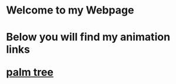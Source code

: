 <h1> Welcome to my Webpage <h1>
  <p> Below you will find my animation links </p>
  <a href="palm tree.html"> palm tree </a>
